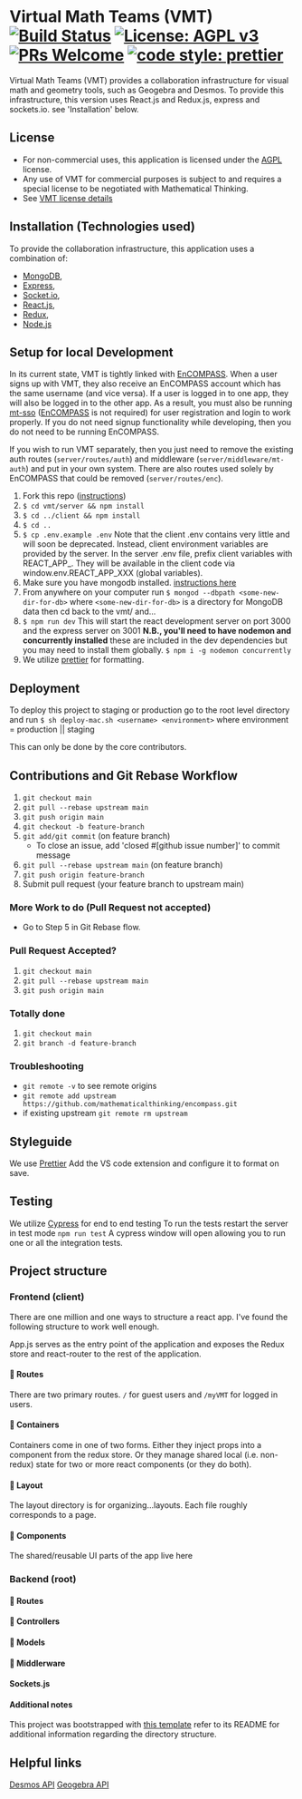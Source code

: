 # Virtual Math Teams (VMT)[![Build Status](https://travis-ci.org/mathematicalthinking/vmt.svg?branch=main)](https://travis-ci.org/mathematicalthinking/vmt) [![License: AGPL v3](https://img.shields.io/badge/License-AGPL%20v3-blue.svg)](https://www.gnu.org/licenses/agpl-3.0) [![PRs Welcome](https://img.shields.io/badge/PRs-welcome-brightgreen.svg?style=flat-square)](http://makeapullrequest.com) [![code style: prettier](https://img.shields.io/badge/code_style-prettier-ff69b4.svg?style=flat-square)](https://github.com/prettier/prettier)
 
Virtual Math Teams (VMT) provides a collaboration infrastructure for visual math and geometry tools, such as Geogebra and Desmos. To provide this infrastructure, this version uses React.js and Redux.js, express and sockets.io. see 'Installation' below.

## License

- For non-commercial uses, this application is licensed under the [AGPL](https://www.gnu.org/licenses/agpl-3.0.en.html) license.
- Any use of VMT for commercial purposes is subject to and requires a special license to be negotiated with Mathematical Thinking.
- See [VMT license details](http://files.mathematicalthinking.org/vmt/license)

## Installation (Technologies used)

To provide the collaboration infrastructure, this application uses a combination of:

- [MongoDB](http://www.mongodb.org/),
- [Express](http://expressjs.com/),
- [Socket.io](https://socket.io/),
- [React.js](https://reactjs.org/),
- [Redux](https://redux.js.org/),
- [Node.js](http://nodejs.org/)

## Setup for local Development

In its current state, VMT is tightly linked with [EnCOMPASS](https://github.com/mathematicalthinking/encompass). When a user signs up with VMT, they also receive an EnCOMPASS account which has the same username (and vice versa). If a user is logged in to one app, they will also be logged in to the other app. As a result, you must also be running [mt-sso](https://github.com/mathematicalthinking/mt-sso) ([EnCOMPASS](https://github.com/mathematicalthinking/encompass) is not required) for user registration and login to work properly. If you do not need signup functionality while developing, then you do not need to be running EnCOMPASS.

If you wish to run VMT separately, then you just need to remove the existing auth routes (`server/routes/auth`) and middleware (`server/middleware/mt-auth`) and put in your own system. There are also routes used solely by EnCOMPASS that could be removed (`server/routes/enc`).

1. Fork this repo ([instructions](https://github.com/mathematicalthinking/vmt/blob/main/docs/gitForkRepo.md))
1. `$ cd vmt/server && npm install`
1. `$ cd ../client && npm install`
1. `$ cd ..`
1. `$ cp .env.example .env` Note that the client .env contains very little and will soon be deprecated. Instead, client environment variables are provided by the server. In the server .env file, prefix client variables with REACT_APP_. They will be available in the client code via window.env.REACT_APP_XXX (global variables).
1. Make sure you have mongodb installed. [instructions here](https://docs.mongodb.com/manual/installation/)
1. From anywhere on your computer run `$ mongod --dbpath <some-new-dir-for-db>` where `<some-new-dir-for-db>` is a directory for MongoDB data then cd back to the vmt/ and...
1. `$ npm run dev` This will start the react development server on port 3000 and the express server on 3001 **N.B., you'll need to have nodemon and concurrently installed** these are included in the dev dependencies but you may need to install them globally. `$ npm i -g nodemon concurrently`
1. We utilize [prettier](https://prettier.io/) for formatting.

## Deployment

To deploy this project to staging or production go to the root level directory and run
`$ sh deploy-mac.sh <username> <environment>` where environment = production || staging

This can only be done by the core contributors.

## Contributions and Git Rebase Workflow

1. `git checkout main`
1. `git pull --rebase upstream main`
1. `git push origin main`
1. `git checkout -b feature-branch`
1. `git add/git commit` (on feature branch)
   - To close an issue, add 'closed #[github issue number]' to commit message
1. `git pull --rebase upstream main` (on feature branch)
1. `git push origin feature-branch`
1. Submit pull request (your feature branch to upstream main)

### More Work to do (Pull Request not accepted)

- Go to Step 5 in Git Rebase flow.

### Pull Request Accepted?

1. `git checkout main`
1. `git pull --rebase upstream main`
1. `git push origin main`

### Totally done

1. `git checkout main`
1. `git branch -d feature-branch`

### Troubleshooting

- `git remote -v` to see remote origins
- `git remote add upstream https://github.com/mathematicalthinking/encompass.git`
- if existing upstream `git remote rm upstream`

## Styleguide

We use [Prettier](https://prettier.io/) Add the VS code extension and configure it to format on save.

## Testing

We utilize [Cypress](https://docs.cypress.io/guides/overview/why-cypress.html#In-a-Nutshell) for end to end testing
To run the tests restart the server in test mode `npm run test`
A cypress window will open allowing you to run one or all the integration tests.

## Project structure

### Frontend (client)

There are one million and one ways to structure a react app. I've found the following structure to work well enough.

App.js serves as the entry point of the application and exposes the Redux store
and react-router to the rest of the application.

#### 📁 Routes

There are two primary routes. `/` for
guest users and `/myVMT` for logged in users.

#### 📁 Containers

Containers come in one of two forms. Either they inject props into a component from the redux store.
Or they manage shared local (i.e. non-redux) state for two or more react components (or they do both).

#### 📁 Layout

The layout directory is for organizing...layouts. Each file roughly corresponds to a page.

#### 📁 Components

The shared/reusable UI parts of the app live here

### Backend (root)

#### 📁 Routes

#### 📁 Controllers

#### 📁 Models

#### 📁 Middlerware

#### Sockets.js

#### Additional notes

This project was bootstrapped with [this template](https://github.com/okputadora/MERN-template.git)
refer to its README for additional information regarding the directory structure.

## Helpful links

[Desmos API](https://www.desmos.com/api/v1.1/docs/index.html)
[Geogebra API](https://wiki.geogebra.org/en/Reference:GeoGebra_Apps_API)
